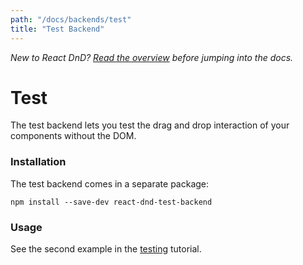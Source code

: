 ```yaml
---
path: "/docs/backends/test"
title: "Test Backend"
---
```

*New to React DnD? [Read the overview](/docs/overview) before jumping into the docs.*

Test
===================

The test backend lets you test the drag and drop interaction of your components without the DOM.

### Installation

The test backend comes in a separate package:

```
npm install --save-dev react-dnd-test-backend
```

### Usage

See the second example in the [testing](/docs/testing) tutorial.